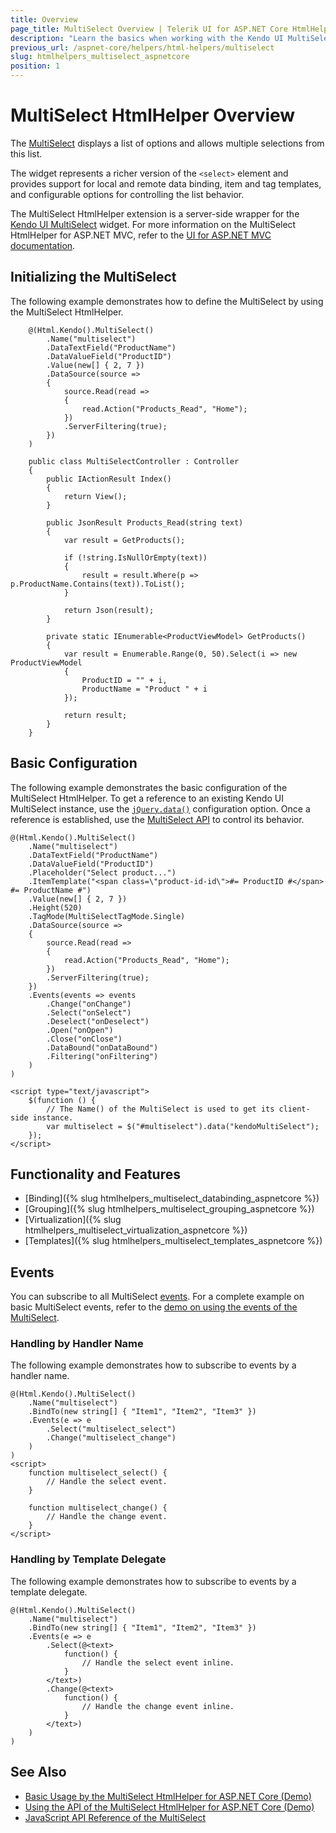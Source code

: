 ```yaml
---
title: Overview
page_title: MultiSelect Overview | Telerik UI for ASP.NET Core HtmlHelpers
description: "Learn the basics when working with the Kendo UI MultiSelect HtmlHelper for ASP.NET Core (MVC 6 or ASP.NET Core MVC)."
previous_url: /aspnet-core/helpers/html-helpers/multiselect
slug: htmlhelpers_multiselect_aspnetcore
position: 1
---
```


# MultiSelect HtmlHelper Overview

The [MultiSelect](http://docs.telerik.com/kendo-ui/controls/editors/multiselect/overview) displays a list of options and allows multiple selections from this list.

The widget represents a richer version of the `<select>` element and provides support for local and remote data binding, item and tag templates, and configurable options for controlling the list behavior.

The MultiSelect HtmlHelper extension is a server-side wrapper for the [Kendo UI MultiSelect](http://demos.telerik.com/kendo-ui/multiselect/index) widget. For more information on the MultiSelect HtmlHelper for ASP.NET MVC, refer to the [UI for ASP.NET MVC documentation](https://docs.telerik.com/aspnet-mvc/helpers/multiselect/overview).

## Initializing the MultiSelect

The following example demonstrates how to define the MultiSelect by using the MultiSelect HtmlHelper.

```Razor
    @(Html.Kendo().MultiSelect()
        .Name("multiselect")
        .DataTextField("ProductName")
        .DataValueField("ProductID")
        .Value(new[] { 2, 7 })
        .DataSource(source =>
        {
            source.Read(read =>
            {
                read.Action("Products_Read", "Home");
            })
            .ServerFiltering(true);
        })
    )
```
```Controller
    public class MultiSelectController : Controller
    {
        public IActionResult Index()
        {
            return View();
        }

        public JsonResult Products_Read(string text)
        {
            var result = GetProducts();

            if (!string.IsNullOrEmpty(text))
            {
                result = result.Where(p => p.ProductName.Contains(text)).ToList();
            }

            return Json(result);
        }

        private static IEnumerable<ProductViewModel> GetProducts()
        {
            var result = Enumerable.Range(0, 50).Select(i => new ProductViewModel
            {
                ProductID = "" + i,
                ProductName = "Product " + i
            });

            return result;
        }
    }
```

## Basic Configuration

The following example demonstrates the basic configuration of the MultiSelect HtmlHelper. To get a reference to an existing Kendo UI MultiSelect instance, use the [`jQuery.data()`](http://api.jquery.com/jQuery.data/) configuration option. Once a reference is established, use the [MultiSelect API](http://docs.telerik.com/kendo-ui/api/javascript/ui/multiselect#methods) to control its behavior.

```
@(Html.Kendo().MultiSelect()
    .Name("multiselect")
    .DataTextField("ProductName")
    .DataValueField("ProductID")
    .Placeholder("Select product...")
    .ItemTemplate("<span class=\"product-id-id\">#= ProductID #</span> #= ProductName #")
    .Value(new[] { 2, 7 })
    .Height(520)
    .TagMode(MultiSelectTagMode.Single)
    .DataSource(source =>
    {
        source.Read(read =>
        {
            read.Action("Products_Read", "Home");
        })
        .ServerFiltering(true);
    })
    .Events(events => events
        .Change("onChange")
        .Select("onSelect")
        .Deselect("onDeselect")
        .Open("onOpen")
        .Close("onClose")
        .DataBound("onDataBound")
        .Filtering("onFiltering")
    )
)

<script type="text/javascript">
    $(function () {
        // The Name() of the MultiSelect is used to get its client-side instance.
        var multiselect = $("#multiselect").data("kendoMultiSelect");
    });
</script>
```

## Functionality and Features

* [Binding]({% slug htmlhelpers_multiselect_databinding_aspnetcore %})
* [Grouping]({% slug htmlhelpers_multiselect_grouping_aspnetcore %})
* [Virtualization]({% slug htmlhelpers_multiselect_virtualization_aspnetcore %})
* [Templates]({% slug htmlhelpers_multiselect_templates_aspnetcore %})

## Events

You can subscribe to all MultiSelect [events](http://docs.telerik.com/kendo-ui/api/javascript/ui/multiselect#events). For a complete example on basic MultiSelect events, refer to the [demo on using the events of the MultiSelect](https://demos.telerik.com/aspnet-core/multiselect/events).

### Handling by Handler Name

The following example demonstrates how to subscribe to events by a handler name.

    @(Html.Kendo().MultiSelect()
        .Name("multiselect")
        .BindTo(new string[] { "Item1", "Item2", "Item3" })
        .Events(e => e
            .Select("multiselect_select")
            .Change("multiselect_change")
        )
    )
    <script>
        function multiselect_select() {
            // Handle the select event.
        }

        function multiselect_change() {
            // Handle the change event.
        }
    </script>


### Handling by Template Delegate

The following example demonstrates how to subscribe to events by a template delegate.

    @(Html.Kendo().MultiSelect()
        .Name("multiselect")
        .BindTo(new string[] { "Item1", "Item2", "Item3" })
        .Events(e => e
            .Select(@<text>
                function() {
                    // Handle the select event inline.
                }
            </text>)
            .Change(@<text>
                function() {
                    // Handle the change event inline.
                }
            </text>)
        )
    )

## See Also

* [Basic Usage by the MultiSelect HtmlHelper for ASP.NET Core (Demo)](https://demos.telerik.com/aspnet-core/multiselect/index)
* [Using the API of the MultiSelect HtmlHelper for ASP.NET Core (Demo)](https://demos.telerik.com/aspnet-core/multiselect/api)
* [JavaScript API Reference of the MultiSelect](http://docs.telerik.com/kendo-ui/api/javascript/ui/multiselect)
